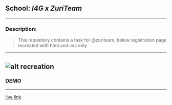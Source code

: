 ## School:  *I4G x ZuriTeam*
---
### Description: 
> This repository contains a task for @zuriteam, below registration page recreated with html and css only
---
![alt recreation](reg.jpg)
 ---
 ### DEMO
 ---
 [live link]()

